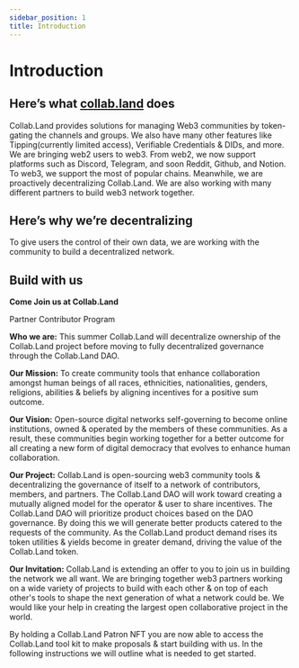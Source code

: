 ```yaml
---
sidebar_position: 1
title: Introduction
---
```


# Introduction

## Here’s what [collab.land](http://collab.land) does

Collab.Land provides solutions for managing Web3 communities by token-gating the channels and groups. We also have many other features like Tipping(currently limited access), Verifiable Credentials & DIDs, and more.
We are bringing web2 users to web3. From web2, we now support platforms such as Discord, Telegram, and soon Reddit, Github, and Notion. To web3, we support the most of popular chains. Meanwhile, we are proactively decentralizing Collab.Land. We are also working with many different partners to build web3 network together. 

## Here’s why we’re decentralizing

To give users the control of their own data, we are working with the community to build a decentralized network.

## Build with us

**Come Join us at Collab.Land**

Partner Contributor Program

**Who we are:** 
This summer Collab.Land will decentralize ownership of the Collab.Land project before moving to fully decentralized governance through the Collab.Land DAO.

**Our Mission:**
To create community tools that enhance collaboration amongst human beings of all races, ethnicities, nationalities, genders, religions, abilities & beliefs by aligning incentives for a positive sum outcome.

**Our Vision:**
Open-source digital networks self-governing to become online institutions, owned & operated by the members of these communities.  As a result, these communities begin working together for a better outcome for all creating a new form of digital democracy that evolves to enhance human collaboration.

**Our Project:**
Collab.Land is open-sourcing web3 community tools & decentralizing the governance of itself to a network of contributors, members, and partners. The Collab.Land DAO will work toward creating a mutually aligned model for the operator & user to share incentives. The Collab.Land DAO will prioritize product choices based on the DAO governance. By doing this we will generate better products catered to the requests of the community. As the Collab.Land product demand rises its token utilities & yields become in greater demand, driving the value of the Collab.Land token.

**Our Invitation:**
Collab.Land is extending an offer to you to join us in building the network we all want. We are bringing together web3 partners working on a wide variety of projects to build with each other & on top of each other's tools to shape the next generation of what a network could be.  We would like your help in creating the largest open collaborative project in the world.

By holding a Collab.Land Patron NFT you are now able to access the Collab.Land tool kit to make proposals & start building with us. In the following instructions we will outline what is needed to get started.

<!-- ## Contributor Persona
## Consumer Persona -->
